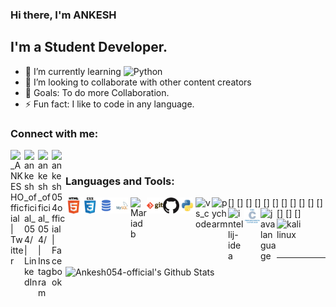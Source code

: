 ### Hi there, I'm ANKESH 

## I'm a Student Developer.
- 🌱 I’m currently learning <img alt="Python" src="https://cdn4.iconfinder.com/data/icons/logos-and-brands/512/267_Python_logo-512.png" height="30"/>
- 👯 I’m looking to collaborate with other content creators
- 🥅 Goals: To do more Collaboration. 
- ⚡ Fun fact: I like to code in any language.

### Connect with me:

[<img align="left" alt="_ANKESHOfficial | Twitter" width="22px" src="https://cdn.jsdelivr.net/npm/simple-icons@v3/icons/twitter.svg" />][twitter]
[<img align="left" alt="ankesh_official_054/ | LinkedIn" width="22px" src="https://cdn.jsdelivr.net/npm/simple-icons@v3/icons/linkedin.svg" />][linkedin]
[<img align="left" alt="ankesh_official_054/ | Instagram" width="22px" src="https://cdn.jsdelivr.net/npm/simple-icons@v3/icons/instagram.svg" />][instagram]
[<img align="left" alt="ankesh054official | Facebook" width="22px" src="https://cdn.jsdelivr.net/npm/simple-icons@v3/icons/facebook.svg" />][facebook]

<br />

### Languages and Tools:
[<img align="left" alt="HTML5" width="26px" src="https://raw.githubusercontent.com/github/explore/80688e429a7d4ef2fca1e82350fe8e3517d3494d/topics/html/html.png" />]
[<img align="left" alt="CSS3" width="26px" src="https://raw.githubusercontent.com/github/explore/80688e429a7d4ef2fca1e82350fe8e3517d3494d/topics/css/css.png" />]
[<img align="left" alt="SQL" width="26px" src="https://raw.githubusercontent.com/github/explore/80688e429a7d4ef2fca1e82350fe8e3517d3494d/topics/sql/sql.png" />]
[<img align="left" alt="MySQL" width="26px" src="https://raw.githubusercontent.com/github/explore/80688e429a7d4ef2fca1e82350fe8e3517d3494d/topics/mysql/mysql.png" />]
[<img align="left" alt="Mariadb" width="26px" src="https://severalnines.com/sites/default/files/mariadb_logo_6.png" />]
[<img align="left" alt="Git" width="26px" src="https://raw.githubusercontent.com/github/explore/80688e429a7d4ef2fca1e82350fe8e3517d3494d/topics/git/git.png" />]
[<img align="left" alt="GitHub" width="26px" src="https://raw.githubusercontent.com/github/explore/78df643247d429f6cc873026c0622819ad797942/topics/github/github.png" />]
[<img align="left" alt="GitHub" width="26px" src="https://raw.githubusercontent.com/github/explore/78df643247d429f6cc873026c0622819ad797942/topics/python/python.png" />]
[<img align="left" alt="vs_code" width="26px" src="https://upload.wikimedia.org/wikipedia/commons/thumb/2/2d/Visual_Studio_Code_1.18_icon.svg/1200px-Visual_Studio_Code_1.18_icon.svg.png" />]
[<img align="left" alt="pycharm" width="26px" src="https://banner2.cleanpng.com/20180617/hev/kisspng-pycharm-intellij-idea-jetbrains-integrated-develop-jbj-5b25ebbd21dbe9.7593892615292118371387.jpg" />]
[<img align="left" alt="intellij-idea" width="26px" src="https://b1.pngbarn.com/png/119/386/clay-os-6-a-macos-icon-intellij-idea-ij-logo-png-clip-art.png" />]
[<img align="left" alt="C language" width="26px" src="https://raw.githubusercontent.com/github/explore/80688e429a7d4ef2fca1e82350fe8e3517d3494d/topics/c/c.png" />]
[<img align="left" alt="java language" width="26px" src="https://www.giosdatascience.com/wp-content/uploads/2018/08/java-logo.png" />]
[<img align="left" alt="kali linux" width="50" src="https://www.kali.org/wp-content/uploads/2015/09/kali-2.0-website-logo.png" />]


<br />
<br />

---

<img align="left" alt="Ankesh054-official's Github Stats" src="https://github-readme-stats.vercel.app/api?username=Ankesh054-official&show_icons=true&hide_border=true" />

[twitter]: https://twitter.com/_ANKESHOfficial
[instagram]: https://www.instagram.com/ankesh_official_054/
[linkedin]: https://linkedin.com/in/ankesh_official_054/
[facebook]: https://www.facebook.com/ankesh054official






